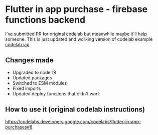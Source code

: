 # Flutter in app purchase - firebase functions backend

I've submitted PR for original codelab but meanwhile maybe it'll help someone. 
This is just updated and working version of codelab example [codelab iap](https://codelabs.developers.google.com/codelabs/flutter-in-app-purchases#9)

## Changes made

- Upgraded to node 18
- Updated packages
- Switched to ESM modules
- Fixed imports
- Updated deploy functions that didn't work

## How to use it (original codelab instructions)
https://codelabs.developers.google.com/codelabs/flutter-in-app-purchases#8
